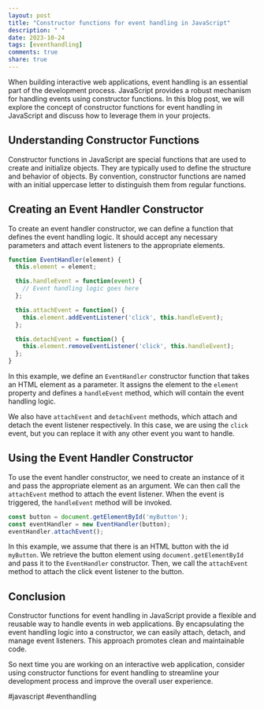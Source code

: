 ```yaml
---
layout: post
title: "Constructor functions for event handling in JavaScript"
description: " "
date: 2023-10-24
tags: [eventhandling]
comments: true
share: true
---
```


When building interactive web applications, event handling is an essential part of the development process. JavaScript provides a robust mechanism for handling events using constructor functions. In this blog post, we will explore the concept of constructor functions for event handling in JavaScript and discuss how to leverage them in your projects.

## Understanding Constructor Functions ##

Constructor functions in JavaScript are special functions that are used to create and initialize objects. They are typically used to define the structure and behavior of objects. By convention, constructor functions are named with an initial uppercase letter to distinguish them from regular functions.

## Creating an Event Handler Constructor ##

To create an event handler constructor, we can define a function that defines the event handling logic. It should accept any necessary parameters and attach event listeners to the appropriate elements.

```javascript
function EventHandler(element) {
  this.element = element;

  this.handleEvent = function(event) {
    // Event handling logic goes here
  };

  this.attachEvent = function() {
    this.element.addEventListener('click', this.handleEvent);
  };

  this.detachEvent = function() {
    this.element.removeEventListener('click', this.handleEvent);
  };
}
```

In this example, we define an `EventHandler` constructor function that takes an HTML element as a parameter. It assigns the element to the `element` property and defines a `handleEvent` method, which will contain the event handling logic.

We also have `attachEvent` and `detachEvent` methods, which attach and detach the event listener respectively. In this case, we are using the `click` event, but you can replace it with any other event you want to handle.

## Using the Event Handler Constructor ##

To use the event handler constructor, we need to create an instance of it and pass the appropriate element as an argument. We can then call the `attachEvent` method to attach the event listener. When the event is triggered, the `handleEvent` method will be invoked.

```javascript
const button = document.getElementById('myButton');
const eventHandler = new EventHandler(button);
eventHandler.attachEvent();
```

In this example, we assume that there is an HTML button with the id `myButton`. We retrieve the button element using `document.getElementById` and pass it to the `EventHandler` constructor. Then, we call the `attachEvent` method to attach the click event listener to the button.

## Conclusion ##

Constructor functions for event handling in JavaScript provide a flexible and reusable way to handle events in web applications. By encapsulating the event handling logic into a constructor, we can easily attach, detach, and manage event listeners. This approach promotes clean and maintainable code.

So next time you are working on an interactive web application, consider using constructor functions for event handling to streamline your development process and improve the overall user experience.

\#javascript #eventhandling